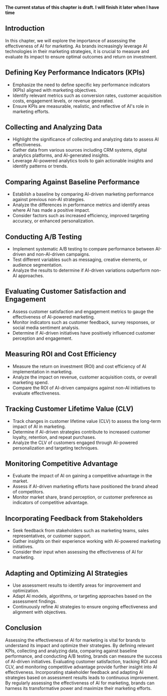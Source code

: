 **The current status of this chapter is draft. I will finish it later when I have time**

Introduction
------------

In this chapter, we will explore the importance of assessing the effectiveness of AI for marketing. As brands increasingly leverage AI technologies in their marketing strategies, it is crucial to measure and evaluate its impact to ensure optimal outcomes and return on investment.

Defining Key Performance Indicators (KPIs)
------------------------------------------

* Emphasize the need to define specific key performance indicators (KPIs) aligned with marketing objectives.
* Identify relevant metrics such as conversion rates, customer acquisition costs, engagement levels, or revenue generated.
* Ensure KPIs are measurable, realistic, and reflective of AI's role in marketing efforts.

Collecting and Analyzing Data
-----------------------------

* Highlight the significance of collecting and analyzing data to assess AI effectiveness.
* Gather data from various sources including CRM systems, digital analytics platforms, and AI-generated insights.
* Leverage AI-powered analytics tools to gain actionable insights and identify patterns or trends.

Comparing Against Baseline Performance
--------------------------------------

* Establish a baseline by comparing AI-driven marketing performance against previous non-AI strategies.
* Analyze the differences in performance metrics and identify areas where AI has made a positive impact.
* Consider factors such as increased efficiency, improved targeting accuracy, or enhanced personalization.

Conducting A/B Testing
----------------------

* Implement systematic A/B testing to compare performance between AI-driven and non-AI-driven campaigns.
* Test different variables such as messaging, creative elements, or audience segmentation.
* Analyze the results to determine if AI-driven variations outperform non-AI approaches.

Evaluating Customer Satisfaction and Engagement
-----------------------------------------------

* Assess customer satisfaction and engagement metrics to gauge the effectiveness of AI-powered marketing.
* Monitor indicators such as customer feedback, survey responses, or social media sentiment analysis.
* Determine if AI-driven initiatives have positively influenced customer perception and engagement.

Measuring ROI and Cost Efficiency
---------------------------------

* Measure the return on investment (ROI) and cost efficiency of AI implementation in marketing.
* Analyze the impact on revenue, customer acquisition costs, or overall marketing spend.
* Compare the ROI of AI-driven campaigns against non-AI initiatives to evaluate effectiveness.

Tracking Customer Lifetime Value (CLV)
--------------------------------------

* Track changes in customer lifetime value (CLV) to assess the long-term impact of AI in marketing.
* Determine if AI-driven strategies contribute to increased customer loyalty, retention, and repeat purchases.
* Analyze the CLV of customers engaged through AI-powered personalization and targeting techniques.

Monitoring Competitive Advantage
--------------------------------

* Evaluate the impact of AI on gaining a competitive advantage in the market.
* Assess if AI-driven marketing efforts have positioned the brand ahead of competitors.
* Monitor market share, brand perception, or customer preference as indicators of competitive advantage.

Incorporating Feedback from Stakeholders
----------------------------------------

* Seek feedback from stakeholders such as marketing teams, sales representatives, or customer support.
* Gather insights on their experience working with AI-powered marketing initiatives.
* Consider their input when assessing the effectiveness of AI for marketing.

Adapting and Optimizing AI Strategies
-------------------------------------

* Use assessment results to identify areas for improvement and optimization.
* Adapt AI models, algorithms, or targeting approaches based on the assessment findings.
* Continuously refine AI strategies to ensure ongoing effectiveness and alignment with objectives.

Conclusion
----------

Assessing the effectiveness of AI for marketing is vital for brands to understand its impact and optimize their strategies. By defining relevant KPIs, collecting and analyzing data, comparing against baseline performance, and conducting A/B testing, brands can measure the success of AI-driven initiatives. Evaluating customer satisfaction, tracking ROI and CLV, and monitoring competitive advantage provide further insight into AI effectiveness. Incorporating stakeholder feedback and adapting AI strategies based on assessment results leads to continuous improvement. By regularly assessing the effectiveness of AI for marketing, brands can harness its transformative power and maximize their marketing efforts.
